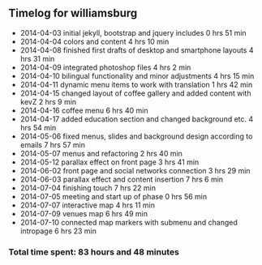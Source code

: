 ## Timelog for williamsburg
* 2014-04-03 initial jekyll, bootstrap and jquery includes 0 hrs 51 min
* 2014-04-04 colors and content 4 hrs 10 min
* 2014-04-08 finished first drafts of desktop and smartphone layouts 4 hrs 31 min
* 2014-04-09 integrated photoshop files 4 hrs 2 min
* 2014-04-10 bilingual functionality and minor adjustments 4 hrs 15 min
* 2014-04-11 dynamic menu items to work with translation 1 hrs 42 min
* 2014-04-15 changed layout of coffee gallery and added content with kevZ 2 hrs 9 min
* 2014-04-16 coffee menu 6 hrs 40 min
* 2014-04-17 added education section and changed background etc. 4 hrs 54 min
* 2014-05-06 fixed menus, slides and background design according to emails 7 hrs 57 min
* 2014-05-07 menus and refactoring 2 hrs 40 min
* 2014-05-12 parallax effect on front page 3 hrs 41 min
* 2014-06-02 front page and social networks connection 3 hrs 29 min
* 2014-06-03 parallax effect and content insertion 7 hrs 6 min
* 2014-07-04 finishing touch 7 hrs 22 min
* 2014-07-05 meeting and start up of phase 0 hrs 56 min
* 2014-07-07 interactive map 4 hrs 11 min
* 2014-07-09 venues map 6 hrs 49 min
* 2014-07-10 connected map markers with submenu and changed intropage 6 hrs 23 min

### Total time spent: 83 hours and 48 minutes 
